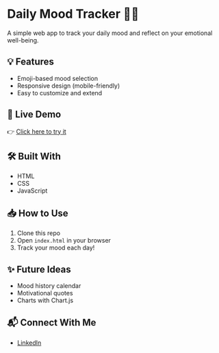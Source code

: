 # Daily Mood Tracker 🧠📅

A simple web app to track your daily mood and reflect on your emotional well-being.

## 💡 Features
- Emoji-based mood selection
- Responsive design (mobile-friendly)
- Easy to customize and extend

## 🚀 Live Demo
👉 [Click here to try it](https://ds-with-ranjan.github.io/Daily-Mood-Tracker/)

## 🛠 Built With
- HTML
- CSS
- JavaScript

## 📥 How to Use
1. Clone this repo
2. Open `index.html` in your browser
3. Track your mood each day!

## ✨ Future Ideas
- Mood history calendar
- Motivational quotes
- Charts with Chart.js

## 📬 Connect With Me
- [LinkedIn](https://www.linkedin.com/in/ranjan-chakrabortty/)
